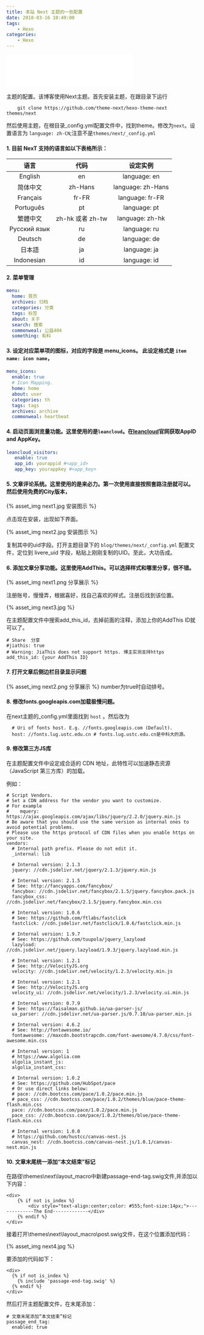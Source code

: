 ```yaml
---
title: 本站 Next 主题的一些配置
date: 2018-03-16 10:49:00
tags:
    - Hexo
categories:
    - Hexo
---
```


<iframe frameborder="no" border="0" marginwidth="0" marginheight="0" width=330 height=86 
src="//music.163.com/outchain/player?type=2&id=26508186&auto=1&height=66"></iframe>

主题的配置。该博客使用Next主题。首先安装主题，在跟目录下运行
    
```text
    git clone https://github.com/theme-next/hexo-theme-next themes/next
```

   然后使用主题，在根目录_config.yml配置文件中，找到theme。修改为`next`。设置语言为 `language: zh-CN`;注意不是`themes/next/_config.yml`


#### 1. 目前 NexT 支持的语言如以下表格所示：

|语言|代码|设定实例|
|:-----:|:-----:|:-----:|
|English|en|language: en|
|简体中文|zh-Hans|language: zh-Hans|
|Français|fr-FR|language: fr-FR|
|Português|pt|language: pt|
|繁體中文	|zh-hk 或者 zh-tw	|language: zh-hk|
|Русский язык|ru|language: ru|
|Deutsch|de|language: de|
|日本語|ja|language: ja|
|Indonesian|id|language: id|

#### 2. 菜单管理
```yaml
menu:
  home: 首页
  archives: 归档
  categories: 分类
  tags: 标签
  about: 关于
  search: 搜索
  commonweal: 公益404
  something: 有料
```
    
#### 3. 设定对应菜单项的图标，对应的字段是 menu_icons。 此设定格式是 `item name: icon name`，    
```yaml
menu_icons:
  enable: true
  # Icon Mapping.
  home: home
  about: user
  categories: th
  tags: tags
  archives: archive
  commonweal: heartbeat
```
#### 4. 启动页面浏览量功能。这里使用的是`leancloud`。在[leancloud](https://leancloud.cn)官网获取AppID and AppKey。
```yaml
leancloud_visitors:
   enable: true
   app_id: yourappid #<app_id>
   app_key: yourappkey #<app_key>
```
#### 5. 文章评论系统。这里使用的是来必力。第一次使用直接按照套路注册就可以。然后使用免费的City版本，
  {% asset_img next1.jpg 安装图示 %}
  
  点击现在安装，出现如下界面。
  
  {% asset_img next2.jpg 安装图示 %}
  
  复制其中的uid字段。打开主题目录下的 `blog/themes/next/_config.yml` 配置文件，定位到 livere_uid 字段，粘贴上刚刚复制的UID。至此，大功告成。
  
#### 6. 添加文章分享功能。这里使用AddThis。可以选择样式和哪里分享，很不错。
  
  {% asset_img next1.png 分享展示 %}
  
  注册账号，慢慢弄，根据喜好，找自己喜欢的样式。注册后找到该位置。
  
  {% asset_img next3.jpg %}

  在主题配置文件中搜索add_this_id，去掉前面的注释，添加上你的AddThis ID就可以了。
  
  ```properties
  # Share  分享
  #jiathis: true
  # Warning: JiaThis does not support https. 博主实测支持https
  add_this_id: {your AddThis ID}
  ```
#### 7. 打开文章后侧边栏目录显示问题
  {% asset_img next2.png 分享展示 %}
  number为true时自动排号。
#### 8. 修改fonts.googleapis.com加载极慢问题。

  在next主题的_config.yml里面找到 `host` 。然后改为
  ```properties
    # Uri of fonts host. E.g. //fonts.googleapis.com (Default).
    host: //fonts.lug.ustc.edu.cn # fonts.lug.ustc.edu.cn是中科大的源。
  ```
  
#### 9. 修改第三方JS库

  在主题配置文件中设定成合适的 CDN 地址，此特性可以加速静态资源（JavaScript 第三方库）的加载。
  
  例如：
  ```properties
  # Script Vendors.
  # Set a CDN address for the vendor you want to customize.
  # For example
  #    mquery: https://ajax.googleapis.com/ajax/libs/jquery/2.2.0/jquery.min.js
  # Be aware that you should use the same version as internal ones to avoid potential problems.
  # Please use the https protocol of CDN files when you enable https on your site.
  vendors:
    # Internal path prefix. Please do not edit it.
    _internal: lib
    
    # Internal version: 2.1.3
    jquery: //cdn.jsdelivr.net/jquery/2.1.3/jquery.min.js
    
    # Internal version: 2.1.5
    # See: http://fancyapps.com/fancybox/
    fancybox: //cdn.jsdelivr.net/fancybox/2.1.5/jquery.fancybox.pack.js
    fancybox_css: //cdn.jsdelivr.net/fancybox/2.1.5/jquery.fancybox.min.css
    
    # Internal version: 1.0.6
    # See: https://github.com/ftlabs/fastclick
    fastclick: //cdn.jsdelivr.net/fastclick/1.0.6/fastclick.min.js
    
    # Internal version: 1.9.7
    # See: https://github.com/tuupola/jquery_lazyload
    lazyload: //cdn.jsdelivr.net/jquery.lazyload/1.9.3/jquery.lazyload.min.js
    
    # Internal version: 1.2.1
    # See: http://VelocityJS.org
    velocity: //cdn.jsdelivr.net/velocity/1.2.3/velocity.min.js
    
    # Internal version: 1.2.1
    # See: http://VelocityJS.org
    velocity_ui: //cdn.jsdelivr.net/velocity/1.2.3/velocity.ui.min.js
    
    # Internal version: 0.7.9
    # See: https://faisalman.github.io/ua-parser-js/
    ua_parser: //cdn.jsdelivr.net/ua-parser.js/0.7.10/ua-parser.min.js
    
    # Internal version: 4.6.2
    # See: http://fontawesome.io/
    fontawesome: //maxcdn.bootstrapcdn.com/font-awesome/4.7.0/css/font-awesome.min.css
    
    # Internal version: 1
    # https://www.algolia.com
    algolia_instant_js:
    algolia_instant_css:
    
    # Internal version: 1.0.2
    # See: https://github.com/HubSpot/pace
    # Or use direct links below:
    # pace: //cdn.bootcss.com/pace/1.0.2/pace.min.js
    # pace_css: //cdn.bootcss.com/pace/1.0.2/themes/blue/pace-theme-flash.min.css
    pace: //cdn.bootcss.com/pace/1.0.2/pace.min.js
    pace_css: //cdn.bootcss.com/pace/1.0.2/themes/blue/pace-theme-flash.min.css
    
    # Internal version: 1.0.0
    # https://github.com/hustcc/canvas-nest.js
    canvas_nest: //cdn.bootcss.com/canvas-nest.js/1.0.1/canvas-nest.min.js
  ```
  
#### 10. 文章末尾统一添加“本文结束”标记

  在路径\themes\next\layout\_macro中新建passage-end-tag.swig文件,并添加以下内容：
  
  ```text
  <div>
      {% if not is_index %}
          <div style="text-align:center;color: #555;font-size:14px;">-------------The End-------------</div>
      {% endif %}
  </div>
  ```
  
  接着打开\themes\next\layout\_macro\post.swig文件，在这个位置添加代码：
  
  {% asset_img next4.jpg %}
  
  要添加的代码如下：
  
  ```text
  <div>
    {% if not is_index %}
      {% include 'passage-end-tag.swig' %}
    {% endif %}
  </div>
  ```
  
  然后打开主题配置文件，在末尾添加：
  
  ```text
  # 文章末尾添加“本文结束”标记
  passage_end_tag:
    enabled: true
  ```
